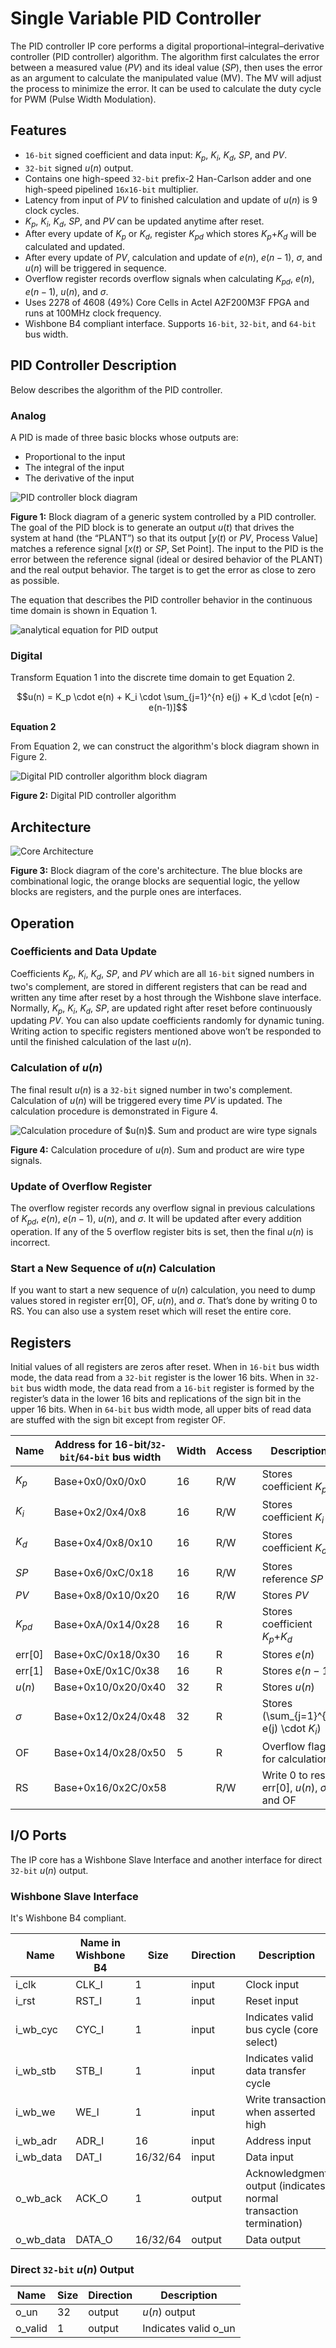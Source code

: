 # Single Variable PID Controller

The PID controller IP core performs a digital proportional–integral–derivative controller (PID controller) algorithm. The algorithm first calculates the error between a measured value ($PV$) and its ideal value ($SP$), then uses the error as an argument to calculate the manipulated value (MV). The MV will adjust the process to minimize the error. It can be used to calculate the duty cycle for PWM (Pulse Width Modulation).

## Features

- `16-bit` signed coefficient and data input: $K_p$, $K_i$, $K_d$, $SP$, and $PV$.
- `32-bit` signed $u(n)$ output.
- Contains one high-speed `32-bit` prefix-2 Han-Carlson adder and one high-speed pipelined `16x16-bit` multiplier.
- Latency from input of $PV$ to finished calculation and update of $u(n)$ is 9 clock cycles.
- $K_p$, $K_i$, $K_d$, $SP$, and $PV$ can be updated anytime after reset.
- After every update of $K_p$ or $K_d$, register $K_{pd}$ which stores $K_p$+$K_d$ will be calculated and updated.
- After every update of $PV$, calculation and update of $e(n)$, $e(n-1)$, $\sigma$, and $u(n)$ will be triggered in sequence.
- Overflow register records overflow signals when calculating $K_{pd}$, $e(n)$, $e(n-1)$, $u(n)$, and $\sigma$.
- Uses 2278 of 4608 (49%) Core Cells in Actel A2F200M3F FPGA and runs at 100MHz clock frequency.
- Wishbone B4 compliant interface. Supports `16-bit`, ``32-bit``, and `64-bit` bus width.

## PID Controller Description

Below describes the algorithm of the PID controller.

### Analog

A PID is made of three basic blocks whose outputs are:

- Proportional to the input
- The integral of the input
- The derivative of the input

<img alt="PID controller block diagram" src="https://upload.wikimedia.org/wikipedia/commons/4/43/PID_en.svg" />

**Figure 1:** Block diagram of a generic system controlled by a PID controller. The goal of the PID block is to generate an output $u(t)$ that drives the system at hand (the “PLANT”) so that its output [$y(t)$ or $PV$, Process Value] matches a reference signal [$x(t)$ or $SP$, Set Point]. The input to the PID is the error between the reference signal (ideal or desired behavior of the PLANT) and the real output behavior. The target is to get the error as close to zero as possible.


The equation that describes the PID controller behavior in the continuous time domain is shown in Equation 1.

<img alt="analytical equation for PID output" src="https://wikimedia.org/api/rest_v1/media/math/render/svg/4037a97c29467502e1dc6b4ed81d561b661a2eb1" />

### Digital

Transform Equation 1 into the discrete time domain to get Equation 2.

$$u(n) = K_p \cdot e(n) + K_i \cdot \sum_{j=1}^{n} e(j) + K_d \cdot [e(n) - e(n-1)]$$

**Equation 2**

From Equation 2, we can construct the algorithm's block diagram shown in Figure 2.

<img alt="Digital PID controller algorithm block diagram" src="docs/block-diagram.png" />

**Figure 2:** Digital PID controller algorithm

## Architecture
<img alt="Core Architecture" src="docs/arch.png"/>

**Figure 3:** Block diagram of the core's architecture. The blue blocks are combinational logic, the orange blocks are sequential logic, the yellow blocks are registers, and the purple ones are interfaces.

## Operation

### Coefficients and Data Update

Coefficients $K_p$, $K_i$, $K_d$, $SP$, and $PV$ which are all `16-bit` signed numbers in two's complement, are stored in different registers that can be read and written any time after reset by a host through the Wishbone slave interface. Normally, $K_p$, $K_i$, $K_d$, $SP$, are updated right after reset before continuously updating $PV$. You can also update coefficients randomly for dynamic tuning. Writing action to specific registers mentioned above won’t be responded to until the finished calculation of the last $u(n)$.

### Calculation of $u(n)$

The final result $u(n)$ is a `32-bit` signed number in two's complement. Calculation of $u(n)$ will be triggered every time $PV$ is updated. The calculation procedure is demonstrated in Figure 4.

<img alt="Calculation procedure of $u(n)$. Sum and product are wire type signals" src="docs/mul_add_clk.png"/>

**Figure 4:** Calculation procedure of $u(n)$. Sum and product are wire type signals.

### Update of Overflow Register

The overflow register records any overflow signal in previous calculations of $K_{pd}$, $e(n)$, $e(n-1)$, $u(n)$, and $\sigma$. It will be updated after every addition operation. If any of the 5 overflow register bits is set, then the final $u(n)$ is incorrect.

### Start a New Sequence of $u(n)$ Calculation

If you want to start a new sequence of $u(n)$ calculation, you need to dump values stored in register err[0], OF, $u(n)$, and $\sigma$. That’s done by writing 0 to RS. You can also use a system reset which will reset the entire core.

## Registers

Initial values of all registers are zeros after reset. When in `16-bit` bus width mode, the data read from a `32-bit` register is the lower 16 bits. When in `32-bit` bus width mode, the data read from a `16-bit` register is formed by the register’s data in the lower 16 bits and replications of the sign bit in the upper 16 bits. When in `64-bit` bus width mode, all upper bits of read data are stuffed with the sign bit except from register OF.

| Name     | Address for 16-bit/`32-bit`/`64-bit` bus width | Width | Access | Description                                       |
|----------|------------------------------------------------|-------|--------|---------------------------------------------------|
| $K_p$    | Base+0x0/0x0/0x0                               | 16    | R/W    | Stores coefficient $K_p$                          |
| $K_i$    | Base+0x2/0x4/0x8                               | 16    | R/W    | Stores coefficient $K_i$                          |
| $K_d$    | Base+0x4/0x8/0x10                              | 16    | R/W    | Stores coefficient $K_d$                          |
| $SP$     | Base+0x6/0xC/0x18                              | 16    | R/W    | Stores reference $SP$                             |
| $PV$     | Base+0x8/0x10/0x20                             | 16    | R/W    | Stores $PV$                                       |
| $K_{pd}$ | Base+0xA/0x14/0x28                             | 16    | R      | Stores coefficient $K_p$+$K_d$                    |
| err[0]   | Base+0xC/0x18/0x30                             | 16    | R      | Stores $e(n)$                                     |
| err[1]   | Base+0xE/0x1C/0x38                             | 16    | R      | Stores $e(n-1)$                                   |
| $u(n)$   | Base+0x10/0x20/0x40                            | 32    | R      | Stores $u(n)$                                     |
| $\sigma$ | Base+0x12/0x24/0x48                            | 32    | R      | Stores \(\sum_{j=1}^{n} e(j) \cdot $K_i$\)        |
| OF       | Base+0x14/0x28/0x50                            | 5     | R      | Overflow flags for calculations                   |
| RS       | Base+0x16/0x2C/0x58                            |       | R/W    | Write 0 to reset err[0], $u(n)$, $\sigma$, and OF |

## I/O Ports

The IP core has a Wishbone Slave Interface and another interface for direct `32-bit` $u(n)$ output.

### Wishbone Slave Interface

It's Wishbone B4 compliant.

| Name      | Name in Wishbone B4 | Size     | Direction | Description                                                      |
|-----------|---------------------|----------|-----------|------------------------------------------------------------------|
| i_clk     | CLK_I               | 1        | input     | Clock input                                                      |
| i_rst     | RST_I               | 1        | input     | Reset input                                                      |
| i_wb_cyc  | CYC_I               | 1        | input     | Indicates valid bus cycle (core select)                          |
| i_wb_stb  | STB_I               | 1        | input     | Indicates valid data transfer cycle                              |
| i_wb_we   | WE_I                | 1        | input     | Write transaction when asserted high                             |
| i_wb_adr  | ADR_I               | 16       | input     | Address input                                                    |
| i_wb_data | DAT_I               | 16/32/64 | input     | Data input                                                       |
| o_wb_ack  | ACK_O               | 1        | output    | Acknowledgment output (indicates normal transaction termination) |
| o_wb_data | DATA_O              | 16/32/64 | output    | Data output                                                      |

### Direct `32-bit` $u(n)$ Output

| Name    | Size | Direction | Description          |
|---------|------|-----------|----------------------|
| o_un    | 32   | output    | $u(n)$ output        |
| o_valid | 1    | output    | Indicates valid o_un |
